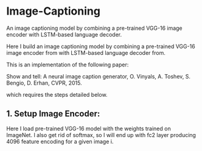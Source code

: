 # Image-Captioning
An image captioning model by combining a pre-trained VGG-16 image encoder with LSTM-based language decoder.
 
 
Here I build an image captioning model by combining a pre-trained VGG-16 image encoder from with LSTM-based language decoder from. 

This is an implementation of the following paper:

Show and tell: A neural image caption generator, O. Vinyals, A. Toshev, S. Bengio, D. Erhan, CVPR,
2015.

which requires the steps detailed below.

## 1. Setup Image Encoder:

Here I load pre-trained VGG-16 model with the weights trained on ImageNet. I also get rid of softmax, so I will
end up with fc2 layer producing 4096 feature encoding for a given image i.

<!---
2. Setup Language Decoder. Here you will start with the language decoder model that you used as part
of the end-to-end network in Part 6 of Assignment 3. You will need to pass image encoding xi as the
hidden state input into the rst LSTM cell (i.e., h0 = xi). However, this would only work if the hidden
state is dimension of the 4; 096, which is way too high dimensional. In order to get a more reasonably
dimensional representation you will need to insert a linear layer to project from R4;096 ! R300 (note
that Vinyals paper used 512-dimensional hidden state and image feature projection, so you could also
use 512 instead of 300, which will likely be a bit better). The remainder of the language decoder,
including the CrossEntropy loss should remain identical to Assignment 3.
3. Training Captioning Encoder-Decoder Architecture. For training the model you can follow the
training procedure in Assignment 3, by training on (imagei; sentencei) pairs. However, you will want to
freeze the Image encoder (not back-propagate through it). You can relax this and optimize/ne-tune
end-to-end once the language decoder is at, or close to, convergence. You are not required to ne-tine
the model end-to-end, though this will likely improve the results a little.
4. MAP and Sampling Inference. We will reuse the decoder inference functions from Assignment 3.
The only minor change that is needed is providing the rst hidden state from VGG-16 as opposed to
getting it from the language encoder.
5. Measuring Performance. For validation images compute the average BLEU score. Since for each
image there are 5 ground truth sentences, you will need to supply the same MAP inference for each of
5 ground truth sentences when computing the BLEU score.
